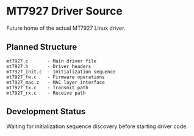 # MT7927 Driver Source

Future home of the actual MT7927 Linux driver.

## Planned Structure
```
mt7927.c       - Main driver file
mt7927.h       - Driver headers
mt7927_init.c  - Initialization sequence
mt7927_fw.c    - Firmware operations
mt7927_mac.c   - MAC layer interface
mt7927_tx.c    - Transmit path
mt7927_rx.c    - Receive path
```

## Development Status
Waiting for initialization sequence discovery before starting driver code.
